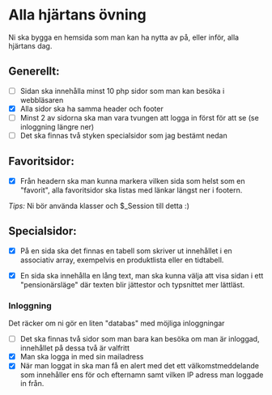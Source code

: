 # Alla hjärtans övning

Ni ska bygga en hemsida som man kan ha nytta av på, eller inför, alla hjärtans dag.

## Generellt:

- [ ] Sidan ska innehålla minst 10 php sidor som man kan besöka i webbläsaren
- [x] Alla sidor ska ha samma header och footer
- [ ] Minst 2 av sidorna ska man vara tvungen att logga in först för att se (se inloggning längre ner)
- [ ] Det ska finnas två styken specialsidor som jag bestämt nedan

## Favoritsidor:
- [x] Från headern ska man kunna markera vilken sida som helst som en "favorit", alla favoritsidor ska listas med länkar längst ner i footern.

*Tips:* Ni bör använda klasser och $_Session till detta :)

## Specialsidor:
- [x] På en sida ska det finnas en tabell som skriver ut innehållet i en associativ array, exempelvis en produktlista eller en tidtabell.
- [x] En sida ska innehålla en lång text, man ska kunna välja att visa sidan i ett "pensionärsläge" där texten blir jättestor och typsnittet mer lättläst.


### Inloggning

Det räcker om ni gör en liten "databas" med möjliga inloggningar

- [ ] Det ska finnas två sidor som man bara kan besöka om man är inloggad, innehållet på dessa två är valfritt
- [x] Man ska logga in med sin mailadress
- [x] När man loggat in ska man få en alert med det ett välkomstmeddelande som innehåller ens för och efternamn samt vilken IP adress man loggade in från.
